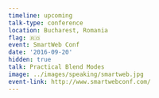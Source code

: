 ```yaml
---
timeline: upcoming
talk-type: conference
location: Bucharest, Romania
flag: 🇷🇴
event: SmartWeb Conf
date: '2016-09-20'
hidden: true
talk: Practical Blend Modes
image: ../images/speaking/smartweb.jpg
event-link: http://www.smartwebconf.com/
---
```

